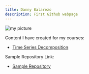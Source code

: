 ```yaml
---
title: Danny Balarezo 
description: First Github webpage
---
```

![my picture](/pics/)

Content I have created for my courses:
- [Time Series Decomposition](/timeseries/index.md)

Sample Repository Link:
- [Sample Repository](https://github.com/Db-1130/Sample)
